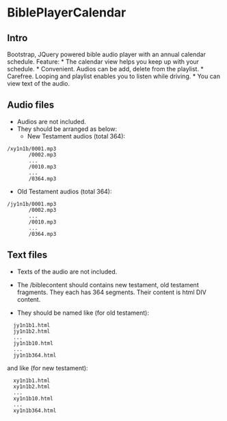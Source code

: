 # BiblePlayerCalendar
Intro
-------------
Bootstrap, JQuery powered bible audio player with an annual calendar schedule.
Feature:
    * The calendar view helps you keep up with your schedule.
    * Convenient. Audios can be add, delete from the playlist. 
    * Carefree. Looping and playlist enables you to listen while driving.
    * You can view text of the audio.

Audio files
----------

* Audios are not included. 
* They should be arranged as below:
  * New Testament audios (total 364):
```
/xy1n1b/0001.mp3
       /0002.mp3
       ...
       /0010.mp3
       ...
       /0364.mp3
```

  * Old Testament audios (total 364):

```
/jy1n1b/0001.mp3
       /0002.mp3
       ...
       /0010.mp3
       ...
       /0364.mp3
```

Text files
----------
* Texts of the audio are not included. 

* The /biblecontent should contains new testament, old testament fragments.
 They each has 364 segments. Their content is html DIV content.

* They should be named like (for old testament):
```
  jy1n1b1.html
  jy1n1b2.html
  ...
  jy1n1b10.html
  ...
  jy1n1b364.html
```
and like (for new testament):
```
  xy1n1b1.html
  xy1n1b2.html
  ...
  xy1n1b10.html
  ...
  xy1n1b364.html
```
